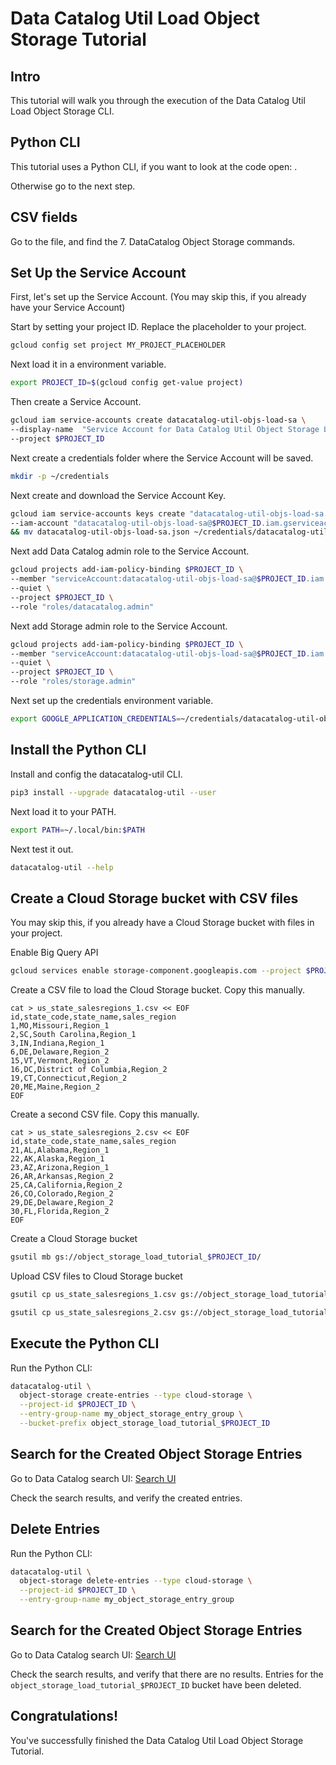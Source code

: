 <!---
Note: This tutorial is meant for Google Cloud Shell, and can be opened by going to
http://gstatic.com/cloudssh/images/open-btn.svg)](https://console.cloud.google.com/cloudshell/open?git_repo=https://github.com/mesmacosta/datacatalog-util&tutorial=tutorials/object-storage/TUTORIAL.LOAD.md)--->
# Data Catalog Util Load Object Storage Tutorial

<!-- TODO: analytics id? -->
<walkthrough-author name="mesmacosta@gmail.com" tutorialName="Data Catalog Util Load Object Storage Tutorial" repositoryUrl="https://github.com/mesmacosta/datacatalog-util"></walkthrough-author>

## Intro

This tutorial will walk you through the execution of the Data Catalog Util Load Object Storage CLI.

## Python CLI

This tutorial uses a Python CLI, if you want to look at the code open:
<walkthrough-editor-open-file filePath="cloudshell_open/datacatalog-util/src/datacatalog_util/datacatalog_util_cli.py"
                              text="datacatalog_util_cli.py">
</walkthrough-editor-open-file>.

Otherwise go to the next step.

## CSV fields

Go to the
<walkthrough-editor-open-file filePath="cloudshell_open/datacatalog-util/README.md" text="README.md">
</walkthrough-editor-open-file> file, and find the 7. DataCatalog Object Storage commands.

## Set Up the Service Account

First, let's set up the Service Account. (You may skip this, if you already have your Service Account)

Start by setting your project ID. Replace the placeholder to your project.
```bash
gcloud config set project MY_PROJECT_PLACEHOLDER
```

Next load it in a environment variable.
```bash
export PROJECT_ID=$(gcloud config get-value project)
```

Then create a Service Account.
```bash
gcloud iam service-accounts create datacatalog-util-objs-load-sa \
--display-name  "Service Account for Data Catalog Util Object Storage Load CLI" \
--project $PROJECT_ID
```

Next create a credentials folder where the Service Account will be saved.
```bash
mkdir -p ~/credentials
```

Next create and download the Service Account Key.
```bash
gcloud iam service-accounts keys create "datacatalog-util-objs-load-sa.json" \
--iam-account "datacatalog-util-objs-load-sa@$PROJECT_ID.iam.gserviceaccount.com" \
&& mv datacatalog-util-objs-load-sa.json ~/credentials/datacatalog-util-objs-load-sa.json
```

Next add Data Catalog admin role to the Service Account.
```bash
gcloud projects add-iam-policy-binding $PROJECT_ID \
--member "serviceAccount:datacatalog-util-objs-load-sa@$PROJECT_ID.iam.gserviceaccount.com" \
--quiet \
--project $PROJECT_ID \
--role "roles/datacatalog.admin"
```

Next add Storage admin role to the Service Account.
```bash
gcloud projects add-iam-policy-binding $PROJECT_ID \
--member "serviceAccount:datacatalog-util-objs-load-sa@$PROJECT_ID.iam.gserviceaccount.com" \
--quiet \
--project $PROJECT_ID \
--role "roles/storage.admin"
```

Next set up the credentials environment variable.
```bash
export GOOGLE_APPLICATION_CREDENTIALS=~/credentials/datacatalog-util-objs-load-sa.json
```

## Install the Python CLI

Install and config the datacatalog-util CLI.
```bash
pip3 install --upgrade datacatalog-util --user
```
Next load it to your PATH.
```bash
export PATH=~/.local/bin:$PATH
```

Next test it out.
```bash
datacatalog-util --help
```

## Create a Cloud Storage bucket with CSV files

You may skip this, if you already have a Cloud Storage bucket with files in your project.

Enable Big Query API
```bash
gcloud services enable storage-component.googleapis.com --project $PROJECT_ID
```

Create a CSV file to load the Cloud Storage bucket. Copy this manually.
```
cat > us_state_salesregions_1.csv << EOF
id,state_code,state_name,sales_region
1,MO,Missouri,Region_1
2,SC,South Carolina,Region_1
3,IN,Indiana,Region_1
6,DE,Delaware,Region_2
15,VT,Vermont,Region_2
16,DC,District of Columbia,Region_2
19,CT,Connecticut,Region_2
20,ME,Maine,Region_2
EOF
```

Create a second CSV file. Copy this manually.
```
cat > us_state_salesregions_2.csv << EOF
id,state_code,state_name,sales_region
21,AL,Alabama,Region_1
22,AK,Alaska,Region_1
23,AZ,Arizona,Region_1
26,AR,Arkansas,Region_2
25,CA,California,Region_2
26,CO,Colorado,Region_2
29,DE,Delaware,Region_2
30,FL,Florida,Region_2
EOF
```

Create a Cloud Storage bucket
```bash
gsutil mb gs://object_storage_load_tutorial_$PROJECT_ID/
```

Upload CSV files to Cloud Storage bucket
```bash
gsutil cp us_state_salesregions_1.csv gs://object_storage_load_tutorial_$PROJECT_ID/
```

```bash
gsutil cp us_state_salesregions_2.csv gs://object_storage_load_tutorial_$PROJECT_ID/
```

## Execute the Python CLI

Run the Python CLI:
```bash
datacatalog-util \
  object-storage create-entries --type cloud-storage \
  --project-id $PROJECT_ID \
  --entry-group-name my_object_storage_entry_group \
  --bucket-prefix object_storage_load_tutorial_$PROJECT_ID
```

## Search for the Created Object Storage Entries

Go to Data Catalog search UI:
[Search UI](https://console.cloud.google.com/datacatalog?q=system=cloud_storage)

Check the search results, and verify the created entries.

## Delete Entries

Run the Python CLI:
```bash
datacatalog-util \
  object-storage delete-entries --type cloud-storage \
  --project-id $PROJECT_ID \
  --entry-group-name my_object_storage_entry_group 
```

## Search for the Created Object Storage Entries

Go to Data Catalog search UI:
[Search UI](https://console.cloud.google.com/datacatalog?q=system=cloud_storage)

Check the search results, and verify that there are no results. Entries for the `object_storage_load_tutorial_$PROJECT_ID` bucket 
have been deleted.

## Congratulations!

<walkthrough-conclusion-trophy></walkthrough-conclusion-trophy>

You've successfully finished the Data Catalog Util Load Object Storage Tutorial.
